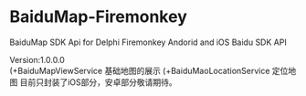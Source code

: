 # BaiduMap-Firemonkey
BaiduMap SDK Api for Delphi Firemonkey 
Andorid and iOS Baidu SDK API

Version:1.0.0.0   
 (+BaiduMapViewService   基础地图的展示
 (+BaiduMaoLocationService  定位地图
 目前只封装了iOS部分，安卓部分敬请期待。
